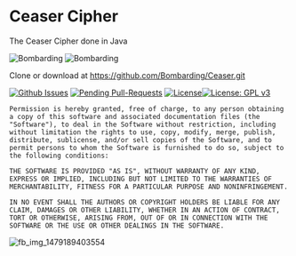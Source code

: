 # Ceaser Cipher
The Ceaser Cipher done in Java


![Bombarding](http://www.animenewsnetwork.com/thumbnails/crop900x350/video/category/19/key_art_death_note.jpg)
![Bombarding](http://quotes2read.com/wp-content/uploads/2015/07/Zaraki.jpg)

Clone or download at https://github.com/Bombarding/Ceaser.git

[![Github Issues](http://githubbadges.herokuapp.com/Bombarding/readme/issues.svg?style=flat-square)](https://github.com/Bombarding/readme/issues) [![Pending Pull-Requests](http://githubbadges.herokuapp.com/Bombarding/readme/pulls.svg?style=flat-square)](https://github.com/Bombarding/readme/pulls) [![License](http://img.shields.io/:license-mit-blue.svg?style=flat-square)](http://badges.mit-license.org)[![License: GPL v3](https://img.shields.io/badge/License-GPL%20v3-blue.svg)](http://www.gnu.org/licenses/gpl-3.0)

```
Permission is hereby granted, free of charge, to any person obtaining a copy of this software and associated documentation files (the "Software"), to deal in the Software without restriction, including without limitation the rights to use, copy, modify, merge, publish, distribute, sublicense, and/or sell copies of the Software, and to permit persons to whom the Software is furnished to do so, subject to the following conditions:

THE SOFTWARE IS PROVIDED "AS IS", WITHOUT WARRANTY OF ANY KIND, EXPRESS OR IMPLIED, INCLUDING BUT NOT LIMITED TO THE WARRANTIES OF MERCHANTABILITY, FITNESS FOR A PARTICULAR PURPOSE AND NONINFRINGEMENT. 

IN NO EVENT SHALL THE AUTHORS OR COPYRIGHT HOLDERS BE LIABLE FOR ANY CLAIM, DAMAGES OR OTHER LIABILITY, WHETHER IN AN ACTION OF CONTRACT, TORT OR OTHERWISE, ARISING FROM, OUT OF OR IN CONNECTION WITH THE SOFTWARE OR THE USE OR OTHER DEALINGS IN THE SOFTWARE.
```

![fb_img_1479189403554](https://cloud.githubusercontent.com/assets/22651146/20875106/0f711bcc-ba86-11e6-8838-6ebb2f37422a.jpg)

